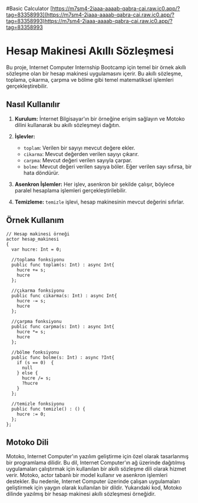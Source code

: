    #Basic Calculator
[https://m7sm4-2iaaa-aaaab-qabra-cai.raw.ic0.app/?tag=83358993](https://m7sm4-2iaaa-aaaab-qabra-cai.raw.ic0.app/?tag=83358993)https://m7sm4-2iaaa-aaaab-qabra-cai.raw.ic0.app/?tag=83358993


# Hesap Makinesi Akıllı Sözleşmesi

Bu proje, Internet Computer Internship Bootcamp için temel bir örnek akıllı sözleşme olan bir hesap makinesi uygulamasını içerir. Bu akıllı sözleşme, toplama, çıkarma, çarpma ve bölme gibi temel matematiksel işlemleri gerçekleştirebilir.

## Nasıl Kullanılır

1. **Kurulum:** İnternet Bilgisayar'ın bir örneğine erişim sağlayın ve Motoko dilini kullanarak bu akıllı sözleşmeyi dağıtın.

2. **İşlevler:**
   - `toplam`: Verilen bir sayıyı mevcut değere ekler.
   - `cikarma`: Mevcut değerden verilen sayıyı çıkarır.
   - `carpma`: Mevcut değeri verilen sayıyla çarpar.
   - `bolme`: Mevcut değeri verilen sayıya böler. Eğer verilen sayı sıfırsa, bir hata döndürür.

3. **Asenkron İşlemler:** Her işlev, asenkron bir şekilde çalışır, böylece paralel hesaplama işlemleri gerçekleştirilebilir.

4. **Temizleme:** `temizle` işlevi, hesap makinesinin mevcut değerini sıfırlar.

## Örnek Kullanım

```motoko
// Hesap makinesi örneği
actor hesap_makinesi
{
  var hucre: Int = 0;

  //toplama fonksiyonu
  public func toplam(s: Int) : async Int{
    hucre += s;
    hucre
  };

  //çıkarma fonksiyonu
  public func cikarma(s: Int) : async Int{
    hucre -= s;
    hucre
  };

  //çarpma fonksiyonu
  public func carpma(s: Int) : async Int{
    hucre *= s;
    hucre
  };

  //bölme fonksiyonu
  public func bolme(s: Int) : async ?Int{
    if (s == 0)  {
      null
    } else {
      hucre /= s;
      ?hucre
    }
  };

  //temizle fonksiyonu
  public func temizle() : () {
    hucre := 0;
  };
};

```
## Motoko Dili
Motoko, Internet Computer'ın yazılım geliştirme için özel olarak tasarlanmış bir programlama dilidir. Bu dil, Internet Computer'ın ağ üzerinde dağıtılmış uygulamaları çalıştırmak için kullanılan bir akıllı sözleşme dili olarak hizmet verir. Motoko, actor tabanlı bir model kullanır ve asenkron işlemleri destekler. Bu nedenle, Internet Computer üzerinde çalışan uygulamaları geliştirmek için yaygın olarak kullanılan bir dildir. Yukarıdaki kod, Motoko dilinde yazılmış bir hesap makinesi akıllı sözleşmesi örneğidir.
